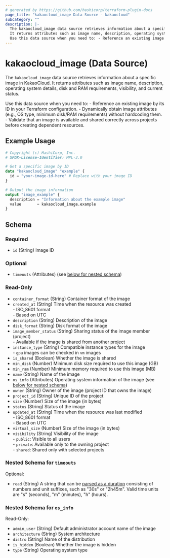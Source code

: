 ```yaml
---
# generated by https://github.com/hashicorp/terraform-plugin-docs
page_title: "kakaocloud_image Data Source - kakaocloud"
subcategory: ""
description: |-
  The kakaocloud_image data source retrieves information about a specific image in KakaoCloud.
  It returns attributes such as image name, description, operating system details, disk and RAM requirements, visibility, and current status.
  Use this data source when you need to: - Reference an existing image by its ID in your Terraform configuration. - Dynamically obtain image attributes (e.g., OS type, minimum disk/RAM requirements) without hardcoding them. - Validate that an image is available and shared correctly across projects before creating dependent resources.
---
```


# kakaocloud_image (Data Source)

The `kakaocloud_image` data source retrieves information about a specific image in KakaoCloud.
It returns attributes such as image name, description, operating system details, disk and RAM requirements, visibility, and current status.

Use this data source when you need to: - Reference an existing image by its ID in your Terraform configuration. - Dynamically obtain image attributes (e.g., OS type, minimum disk/RAM requirements) without hardcoding them. - Validate that an image is available and shared correctly across projects before creating dependent resources.

## Example Usage

```terraform
# Copyright (c) HashiCorp, Inc.
# SPDX-License-Identifier: MPL-2.0

# Get a specific image by ID
data "kakaocloud_image" "example" {
  id = "your-image-id-here" # Replace with your image ID
}

# Output the image information
output "image_example" {
  description = "Information about the example image"
  value       = kakaocloud_image.example
}
```

<!-- schema generated by tfplugindocs -->
## Schema

### Required

- `id` (String) Image ID

### Optional

- `timeouts` (Attributes) (see [below for nested schema](#nestedatt--timeouts))

### Read-Only

- `container_format` (String) Container format of the image
- `created_at` (String) Time when the resource was created <br/> - ISO_8601 format  <br/> - Based on UTC
- `description` (String) Description of the image
- `disk_format` (String) Disk format of the image
- `image_member_status` (String) Sharing status of the image member (project) <br/>- Available if the image is shared from another project
- `instance_type` (String) Compatible instance types for the image <br/>- `gpu` images can be checked in `vm` images
- `is_shared` (Boolean) Whether the image is shared
- `min_disk` (Number) Minimum disk size required to use this image (GB)
- `min_ram` (Number) Minimum memory required to use this image (MB)
- `name` (String) Name of the image
- `os_info` (Attributes) Operating system information of the image (see [below for nested schema](#nestedatt--os_info))
- `owner` (String) Owner of the image (project ID that owns the image)
- `project_id` (String) Unique ID of the project
- `size` (Number) Size of the image (in bytes)
- `status` (String) Status of the image
- `updated_at` (String) Time when the resource was last modified <br/> - ISO_8601 format  <br/> - Based on UTC
- `virtual_size` (Number) Size of the image (in bytes)
- `visibility` (String) Visibility of the image <br/> - `public`: Visible to all users <br/> - `private`: Available only to the owning project <br/> - `shared`: Shared only with selected projects

<a id="nestedatt--timeouts"></a>
### Nested Schema for `timeouts`

Optional:

- `read` (String) A string that can be [parsed as a duration](https://pkg.go.dev/time#ParseDuration) consisting of numbers and unit suffixes, such as "30s" or "2h45m". Valid time units are "s" (seconds), "m" (minutes), "h" (hours).


<a id="nestedatt--os_info"></a>
### Nested Schema for `os_info`

Read-Only:

- `admin_user` (String) Default administrator account name of the image
- `architecture` (String) System architecture
- `distro` (String) Name of the distribution
- `is_hidden` (Boolean) Whether the image is hidden
- `type` (String) Operating system type
